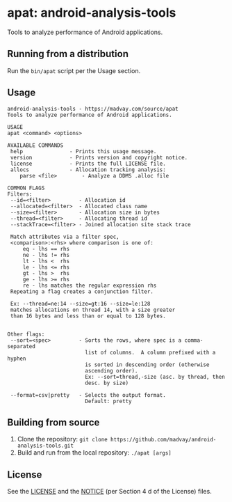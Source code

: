 # apat: android-analysis-tools
Tools to analyze performance of Android applications.

## Running from a distribution
Run the `bin/apat` script per the Usage section.

## Usage
<!-- The content between the ```hashes``` will also be displayed
     as the usage notice by the Java binary. -->
```
android-analysis-tools - https://madvay.com/source/apat
Tools to analyze performance of Android applications.

USAGE
apat <command> <options>

AVAILABLE COMMANDS
 help               - Prints this usage message.
 version            - Prints version and copyright notice.
 license            - Prints the full LICENSE file.
 allocs             - Allocation tracking analysis:
    parse <file>        - Analyze a DDMS .alloc file

COMMON FLAGS
Filters:
 --id=<filter>         - Allocation id
 --allocated=<filter>  - Allocated class name
 --size=<filter>       - Allocation size in bytes
 --thread=<filter>     - Allocating thread id
 --stackTrace=<filter> - Joined allocation site stack trace

 Match attributes via a filter spec,
 <comparison>:<rhs> where comparison is one of:
     eq - lhs == rhs
     ne - lhs != rhs
     lt - lhs <  rhs
     le - lhs <= rhs
     gt - lhs >  rhs
     ge - lhs >= rhs
     re - lhs matches the regular expression rhs
 Repeating a flag creates a conjunction filter.

 Ex: --thread=ne:14 --size=gt:16 --size=le:128
 matches allocations on thread 14, with a size greater
 than 16 bytes and less than or equal to 128 bytes.


Other flags:
 --sort=<spec>         - Sorts the rows, where spec is a comma-separated
                         list of columns.  A column prefixed with a hyphen
                         is sorted in descending order (otherwise
                         ascending order).
                         Ex: --sort=thread,-size (asc. by thread, then
                         desc. by size)

 --format=csv|pretty   - Selects the output format.
                         Default: pretty
```

## Building from source
1.  Clone the repository:
`git clone https://github.com/madvay/android-analysis-tools.git`
2.  Build and run from the local repository: `./apat [args]`

## License
See the [LICENSE](LICENSE) and the [NOTICE](NOTICE) (per Section 4 d of the
License) files.
